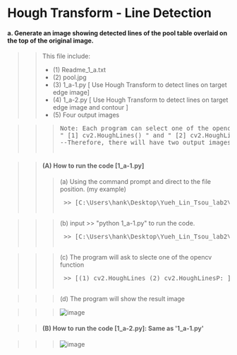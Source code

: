 # Hough Transform - Line Detection
#### a. Generate an image showing detected lines of the pool table overlaid on the top of the original image.

>> This file include: </br>
>>* (1) Readme_1_a.txt</br>
>>* (2) pool.jpg</br>
>>* (3) 1_a-1.py [ Use Hough Transform to detect lines on target edge image]</br>
>>* (4) 1_a-2.py [ Use Hough Transform to detect lines on target edge image and contour ]</br>
>>* (5) Four output images</br>

>>> <pre>Note: Each program can select one of the opencv function below:</br>" [1] cv2.HoughLines() " and " [2] cv2.HoughLinesP() "</br>--Therefore, there will have two output images for each program

>> #### (A) How to run the code [1_a-1.py]
>>> (a) Using the command prompt and direct to the file position. (my example)
>>> <pre> >> [C:\Users\hank\Desktop\Yueh_Lin_Tsou_lab2\1\a]

>>> (b) input >> "python 1_a-1.py" to run the code.
>>> <pre> >> [C:\Users\hank\Desktop\Yueh_Lin_Tsou_lab2\1\a>python 1_a-1.py]

>>> (c) The program will ask to slecte one of the opencv function
>>> <pre> >> [(1) cv2.HoughLines (2) cv2.HoughLinesP: ]

>>> (d) The program will show the result image

>>> ![image](https://user-images.githubusercontent.com/28382639/35773127-d6171cc4-08fd-11e8-85ec-b378d11727d3.png)

>> #### (B) How to run the code [1_a-2.py]: Same as '1_a-1.py'

>>> ![image](https://user-images.githubusercontent.com/28382639/35773134-142dff32-08fe-11e8-8581-ad74e4612a05.png)
